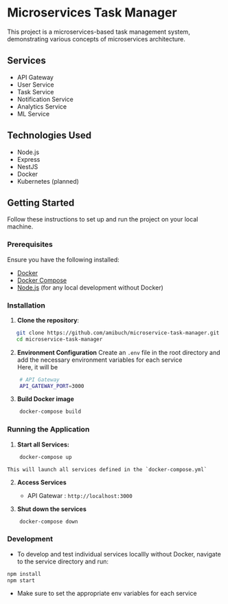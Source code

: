 # Microservices Task Manager

This project is a microservices-based task management system, demonstrating various concepts of microservices architecture.

## Services

- API Gateway
- User Service
- Task Service
- Notification Service
- Analytics Service
- ML Service

## Technologies Used

- Node.js
- Express
- NestJS
- Docker
- Kubernetes (planned)


## Getting Started
Follow these instructions to set up and run the project on your local machine.

### Prerequisites

Ensure you have the following installed:

- [Docker](https://docs.docker.com/get-docker/)
- [Docker Compose](https://docs.docker.com/compose/install/)
- [Node.js](https://nodejs.org/) (for any local development without Docker)

### Installation

1. **Clone the repository**:

```bash
   git clone https://github.com/amibuch/microservice-task-manager.git
   cd microservice-task-manager
```

2. **Environment Configuration**
    Create an `.env` file in the root directory and add the necessary environment variables for each service  
    Here, it will be  
```bash
    # API Gateway
    API_GATEWAY_PORT=3000
```

3. **Build Docker image**
```bash
    docker-compose build
```

### Running the Application
1. **Start all Services:**
```bash
    docker-compose up
```
    This will launch all services defined in the `docker-compose.yml`
2. **Access Services**
    - API Gatewar : `http://localhost:3000`

3. **Shut down the services**
```bash
    docker-compose down
```
### Development
- To develop and test individual services locallly without Docker, navigate to the service directory and run:
```bash
npm install
npm start
```
- Make sure to set the appropriate env variables for each service
